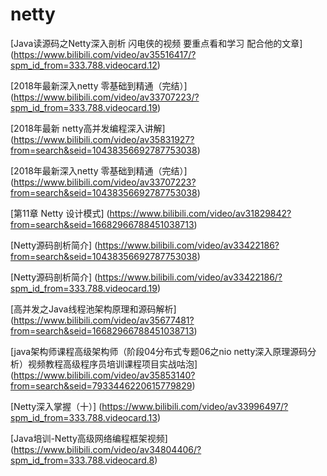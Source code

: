 # netty

[Java读源码之Netty深入剖析 闪电侠的视频 要重点看和学习 配合他的文章]  (https://www.bilibili.com/video/av35516417/?spm_id_from=333.788.videocard.12)

[2018年最新深入netty 零基础到精通（完结）] (https://www.bilibili.com/video/av33707223/?spm_id_from=333.788.videocard.19)

[2018年最新 netty高并发编程深入讲解] (https://www.bilibili.com/video/av35831927?from=search&seid=10438356692787753038)


[2018年最新深入netty 零基础到精通（完结）] (https://www.bilibili.com/video/av33707223?from=search&seid=10438356692787753038)

[第11章 Netty 设计模式] (https://www.bilibili.com/video/av31829842?from=search&seid=16682966788451038713)

[Netty源码剖析简介] (https://www.bilibili.com/video/av33422186?from=search&seid=10438356692787753038)

[Netty源码剖析简介] (https://www.bilibili.com/video/av33422186/?spm_id_from=333.788.videocard.19)

[高并发之Java线程池架构原理和源码解析] (https://www.bilibili.com/video/av35677481?from=search&seid=16682966788451038713)


[java架构师课程高级架构师（阶段04分布式专题06之nio netty深入原理源码分析）视频教程高级程序员培训课程项目实战咕泡] (https://www.bilibili.com/video/av35853140?from=search&seid=7933446220615779829)

[Netty深入掌握（十）] (https://www.bilibili.com/video/av33996497/?spm_id_from=333.788.videocard.13)

[Java培训-Netty高级网络编程框架视频] (https://www.bilibili.com/video/av34804406/?spm_id_from=333.788.videocard.8)


